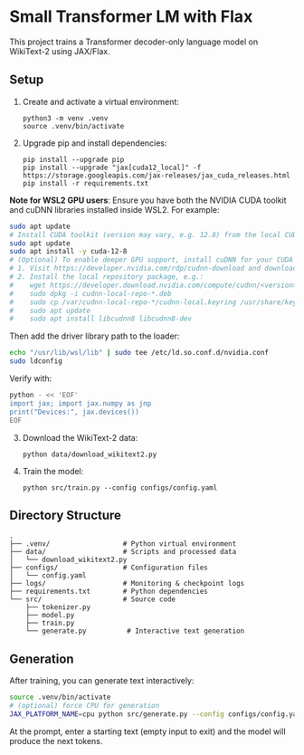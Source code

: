 # Small Transformer LM with Flax

This project trains a Transformer decoder-only language model on WikiText-2 using JAX/Flax.

## Setup

1. Create and activate a virtual environment:

   ```
   python3 -m venv .venv
   source .venv/bin/activate
   ```

2. Upgrade pip and install dependencies:

   ```
   pip install --upgrade pip
   pip install --upgrade "jax[cuda12_local]" -f https://storage.googleapis.com/jax-releases/jax_cuda_releases.html
   pip install -r requirements.txt
   ```
   
  **Note for WSL2 GPU users**: Ensure you have both the NVIDIA CUDA toolkit and cuDNN libraries installed inside WSL2. For example:
  ```bash
  sudo apt update
  # Install CUDA toolkit (version may vary, e.g. 12.8) from the local CUDA repo
  sudo apt update
  sudo apt install -y cuda-12-8
  # (Optional) To enable deeper GPU support, install cuDNN for your CUDA version:
  # 1. Visit https://developer.nvidia.com/rdp/cudnn-download and download the cuDNN Debian package matching your CUDA version and OS.
  # 2. Install the local repository package, e.g.:
  #    wget https://developer.download.nvidia.com/compute/cudnn/<version>/local_installers/cudnn-local-repo-*-deb
  #    sudo dpkg -i cudnn-local-repo-*.deb
  #    sudo cp /var/cudnn-local-repo-*/cudnn-local.keyring /usr/share/keyrings/
  #    sudo apt update
  #    sudo apt install libcudnn8 libcudnn8-dev
  ```
  Then add the driver library path to the loader:
  ```bash
  echo "/usr/lib/wsl/lib" | sudo tee /etc/ld.so.conf.d/nvidia.conf
  sudo ldconfig
  ```
  Verify with:
  ```bash
  python - << 'EOF'
  import jax; import jax.numpy as jnp
  print("Devices:", jax.devices())
  EOF
  ```

3. Download the WikiText-2 data:

   ```
   python data/download_wikitext2.py
   ```

4. Train the model:

   ```
   python src/train.py --config configs/config.yaml
   ```

## Directory Structure

```
.
├── .venv/                  # Python virtual environment
├── data/                   # Scripts and processed data
│   └── download_wikitext2.py
├── configs/                # Configuration files
│   └── config.yaml
├── logs/                   # Monitoring & checkpoint logs
├── requirements.txt        # Python dependencies
└── src/                    # Source code
    ├── tokenizer.py
    ├── model.py
    ├── train.py
    └── generate.py          # Interactive text generation
```

## Generation

After training, you can generate text interactively:

```bash
source .venv/bin/activate
# (optional) force CPU for generation
JAX_PLATFORM_NAME=cpu python src/generate.py --config configs/config.yaml --length 20
```

At the prompt, enter a starting text (empty input to exit) and the model will produce the next tokens.
